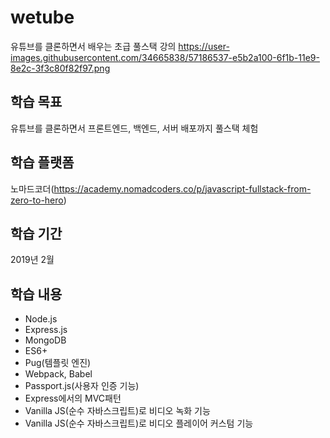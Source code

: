 # wetube

유튜브를 클론하면서 배우는 초급 풀스택 강의
https://user-images.githubusercontent.com/34665838/57186537-e5b2a100-6f1b-11e9-8e2c-3f3c80f82f97.png

## 학습 목표

유튜브를 클론하면서 프론트엔드, 백엔드, 서버 배포까지 풀스택 체험 

## 학습 플랫폼

노마드코더(https://academy.nomadcoders.co/p/javascript-fullstack-from-zero-to-hero)

## 학습 기간

2019년 2월

## 학습 내용
- Node.js
- Express.js
- MongoDB
- ES6+
- Pug(템플릿 엔진)
- Webpack, Babel
- Passport.js(사용자 인증 기능)
- Express에서의 MVC패턴
- Vanilla JS(순수 자바스크립트)로 비디오 녹화 기능
- Vanilla JS(순수 자바스크립트)로 비디오 플레이어 커스텀 기능


